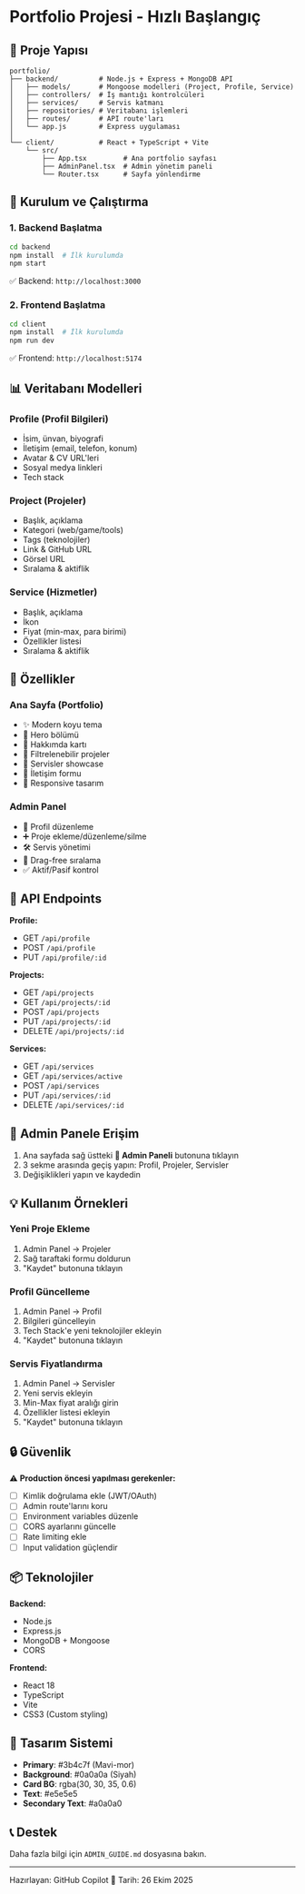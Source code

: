 # Portfolio Projesi - Hızlı Başlangıç

## 🎯 Proje Yapısı

```
portfolio/
├── backend/          # Node.js + Express + MongoDB API
│   ├── models/       # Mongoose modelleri (Project, Profile, Service)
│   ├── controllers/  # İş mantığı kontrolcüleri
│   ├── services/     # Servis katmanı
│   ├── repositories/ # Veritabanı işlemleri
│   ├── routes/       # API route'ları
│   └── app.js        # Express uygulaması
│
└── client/           # React + TypeScript + Vite
    └── src/
        ├── App.tsx         # Ana portfolio sayfası
        ├── AdminPanel.tsx  # Admin yönetim paneli
        └── Router.tsx      # Sayfa yönlendirme
```

## 🚀 Kurulum ve Çalıştırma

### 1. Backend Başlatma
```bash
cd backend
npm install  # İlk kurulumda
npm start
```
✅ Backend: `http://localhost:3000`

### 2. Frontend Başlatma
```bash
cd client
npm install  # İlk kurulumda
npm run dev
```
✅ Frontend: `http://localhost:5174`

## 📊 Veritabanı Modelleri

### Profile (Profil Bilgileri)
- İsim, ünvan, biyografi
- İletişim (email, telefon, konum)
- Avatar & CV URL'leri
- Sosyal medya linkleri
- Tech stack

### Project (Projeler)
- Başlık, açıklama
- Kategori (web/game/tools)
- Tags (teknolojiler)
- Link & GitHub URL
- Görsel URL
- Sıralama & aktiflik

### Service (Hizmetler)
- Başlık, açıklama
- İkon
- Fiyat (min-max, para birimi)
- Özellikler listesi
- Sıralama & aktiflik

## 🎨 Özellikler

### Ana Sayfa (Portfolio)
- ✨ Modern koyu tema
- 🎯 Hero bölümü
- 👤 Hakkımda kartı
- 📁 Filtrelenebilir projeler
- 💼 Servisler showcase
- 📧 İletişim formu
- 📱 Responsive tasarım

### Admin Panel
- 📝 Profil düzenleme
- ➕ Proje ekleme/düzenleme/silme
- 🛠️ Servis yönetimi
- 🎯 Drag-free sıralama
- ✅ Aktif/Pasif kontrol

## 🔌 API Endpoints

**Profile:**
- GET `/api/profile`
- POST `/api/profile`
- PUT `/api/profile/:id`

**Projects:**
- GET `/api/projects`
- GET `/api/projects/:id`
- POST `/api/projects`
- PUT `/api/projects/:id`
- DELETE `/api/projects/:id`

**Services:**
- GET `/api/services`
- GET `/api/services/active`
- POST `/api/services`
- PUT `/api/services/:id`
- DELETE `/api/services/:id`

## 🎯 Admin Panele Erişim

1. Ana sayfada sağ üstteki **🔧 Admin Paneli** butonuna tıklayın
2. 3 sekme arasında geçiş yapın: Profil, Projeler, Servisler
3. Değişiklikleri yapın ve kaydedin

## 💡 Kullanım Örnekleri

### Yeni Proje Ekleme
1. Admin Panel → Projeler
2. Sağ taraftaki formu doldurun
3. "Kaydet" butonuna tıklayın

### Profil Güncelleme
1. Admin Panel → Profil
2. Bilgileri güncelleyin
3. Tech Stack'e yeni teknolojiler ekleyin
4. "Kaydet" butonuna tıklayın

### Servis Fiyatlandırma
1. Admin Panel → Servisler
2. Yeni servis ekleyin
3. Min-Max fiyat aralığı girin
4. Özellikler listesi ekleyin
5. "Kaydet" butonuna tıklayın

## 🔒 Güvenlik

⚠️ **Production öncesi yapılması gerekenler:**
- [ ] Kimlik doğrulama ekle (JWT/OAuth)
- [ ] Admin route'larını koru
- [ ] Environment variables düzenle
- [ ] CORS ayarlarını güncelle
- [ ] Rate limiting ekle
- [ ] Input validation güçlendir

## 📦 Teknolojiler

**Backend:**
- Node.js
- Express.js
- MongoDB + Mongoose
- CORS

**Frontend:**
- React 18
- TypeScript
- Vite
- CSS3 (Custom styling)

## 🎨 Tasarım Sistemi

- **Primary**: #3b4c7f (Mavi-mor)
- **Background**: #0a0a0a (Siyah)
- **Card BG**: rgba(30, 30, 35, 0.6)
- **Text**: #e5e5e5
- **Secondary Text**: #a0a0a0

## 📞 Destek

Daha fazla bilgi için `ADMIN_GUIDE.md` dosyasına bakın.

---

Hazırlayan: GitHub Copilot 🤖
Tarih: 26 Ekim 2025
